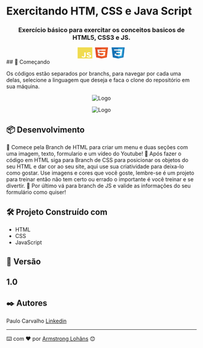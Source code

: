 # Exercitando HTM, CSS e Java Script
<h3 align="center">Exercício básico para exercitar os conceitos basicos de HTML5, CSS3 e JS.</h3>

<div align="center" style="display: inline_block">
<img align="center" alt="Paulo-Js" height="30" width="40" src="https://raw.githubusercontent.com/devicons/devicon/master/icons/javascript/javascript-plain.svg">
<img align="center" alt="Paulo-HTML" height="30" width="40" src="https://raw.githubusercontent.com/devicons/devicon/master/icons/html5/html5-original.svg">
<img align="center" alt="Paulo-CSS" height="30" width="40" src="https://github.com/devicons/devicon/blob/master/icons/css3/css3-original.svg">
</div>
## 🚀 Começando

Os códigos estão separados por branchs, para navegar por cada uma delas, selecione a linguagem que deseja e faca o clone do repositório em sua máquina.

<p align="center">
  <img alt="Logo" src="https://github.com/pliniki/blog_pessoal/blob/js/assets/img/redme_1.png">
</p>
<p align="center">
  <img alt="Logo" src="https://github.com/pliniki/blog_pessoal/blob/js/assets/img/redme_2.png">
</p>

## 📦 Desenvolvimento

📌 Comece pela Branch de HTML para criar um menu e duas seções com uma imagem, texto, formulario e um vídeo do Youtube!
📌 Após fazer o código em HTML siga para Branch de CSS para posicionar os objetos do seu  HTML e dar cor ao seu site, 
aqui use sua criatividade para deixa-lo como gostar. Use imagens e cores que você goste, lembre-se é um projeto para treinar 
então não tem certo ou errado o importante é você treinar e se divertir.
📌 Por último vá para branch de JS e valide as informações do seu formulário como quiser!

## 🛠️ Projeto Construído com

- HTML
- CSS
- JavaScript

## 📌 Versão

<h2>1.0</h2>

## ✒️ Autores

Paulo Carvalho [Linkedin](https://www.linkedin.com/in/paulo-carvalho/) <br>


---
⌨️ com ❤️ por [Armstrong Lohãns](https://gist.github.com/lohhans) 😊

